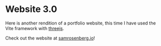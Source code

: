 # Website 3.0

Here is another rendition of a portfolio website, this time I have used the Vite framework with [threejs](https://threejs.org/).

Check out the website at [samrosenberg.io](https://samrosenberg.io/)!

